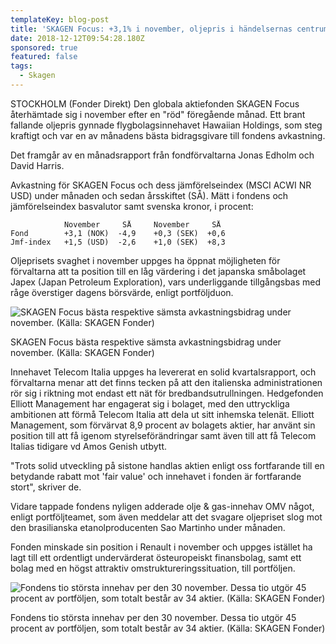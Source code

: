 ```yaml
---
templateKey: blog-post
title: 'SKAGEN Focus: +3,1% i november, oljepris i händelsernas centrum'
date: 2018-12-12T09:54:28.180Z
sponsored: true
featured: false
tags:
  - Skagen
---
```

STOCKHOLM (Fonder Direkt) Den globala aktiefonden SKAGEN Focus återhämtade sig i november efter en "röd" föregående månad. Ett brant fallande oljepris gynnade flygbolagsinnehavet Hawaiian Holdings, som steg kraftigt och var en av månadens bästa bidragsgivare till fondens avkastning.

Det framgår av en månadsrapport från fondförvaltarna Jonas Edholm och David Harris.

Avkastning för SKAGEN Focus och dess jämförelseindex (MSCI ACWI NR USD) under månaden och sedan årsskiftet (SÅ). Mätt i fondens och jämförelseindex basvalutor samt svenska kronor, i procent:

```
            November     SÅ     November     SÅ                
Fond        +3,1 (NOK)  -4,9    +0,3 (SEK)  +0,6               
Jmf-index   +1,5 (USD)  -2,6    +1,0 (SEK)  +8,3               
```

Oljeprisets svaghet i november uppges ha öppnat möjligheten för förvaltarna att ta position till en låg värdering i det japanska småbolaget Japex (Japan Petroleum Exploration), vars underliggande tillgångsbas med råge överstiger dagens börsvärde, enligt portföljduon.

![SKAGEN Focus bästa respektive sämsta avkastningsbidrag under november. (Källa: SKAGEN Fonder)](/img/21.png)

<span class="image-caption">SKAGEN Focus bästa respektive sämsta avkastningsbidrag under november. (Källa: SKAGEN Fonder)</span>

Innehavet Telecom Italia uppges ha levererat en solid kvartalsrapport, och förvaltarna menar att det finns tecken på att den italienska administrationen rör sig i riktning mot endast ett nät för bredbandsutrullningen. Hedgefonden Elliott Management har engagerat sig i bolaget, med den uttryckliga ambitionen att förmå Telecom Italia att dela ut sitt inhemska telenät. Elliott Management, som förvärvat 8,9 procent av bolagets aktier, har använt sin position till att få igenom styrelseförändringar samt även till att få Telecom Italias tidigare vd Amos Genish utbytt.

"Trots solid utveckling på sistone handlas aktien enligt oss fortfarande till en betydande rabatt mot 'fair value' och innehavet i fonden är fortfarande stort", skriver de.

Vidare tappade fondens nyligen adderade olje & gas-innehav OMV något, enligt portföljteamet, som även meddelar att det svagare oljepriset slog mot den brasilianska etanolproducenten Sao Martinho under månaden.

Fonden minskade sin position i Renault i november och uppges istället ha lagt till ett ordentligt undervärderat östeuropeiskt finansbolag, samt ett bolag med en högst attraktiv omstruktureringssituation, till portföljen.

![  Fondens tio största innehav per den 30 november. Dessa tio utgör 45 procent av portföljen, som totalt består av 34 aktier. (Källa: SKAGEN Fonder)](/img/22.png)

<span class="image-caption">  Fondens tio största innehav per den 30 november. Dessa tio utgör 45 procent av portföljen, som totalt består av 34 aktier. (Källa: SKAGEN Fonder)</span>
